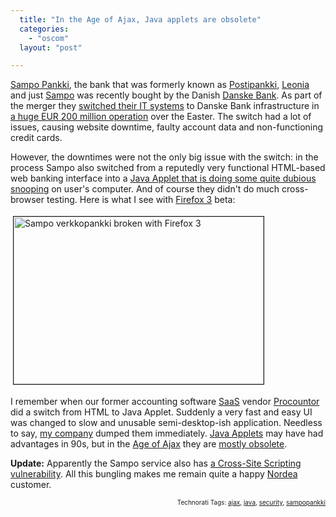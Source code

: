 ```yaml
---
  title: "In the Age of Ajax, Java applets are obsolete"
  categories: 
    - "oscom"
  layout: "post"

---
```

<p>
<a href="http://suomi.sampopankki.fi/">Sampo Pankki</a>, the bank that was formerly known as <a href="http://fi.wikipedia.org/wiki/Postipankki">Postipankki</a>, <a href="http://fi.wikipedia.org/wiki/Leonia">Leonia</a> and just <a href="http://fi.wikipedia.org/wiki/Sampo_Pankki">Sampo</a> was recently bought by the Danish <a href="http://www.danskebank.com/en-uk/Pages/default.aspx">Danske Bank</a>. As part of the merger they <a href="http://www.reuters.com/article/rbssFinancialServicesAndRealEstateNews/idUSL2568442120080325">switched their IT systems</a> to Danske Bank infrastructure in <a href="http://www.hs.fi/english/article/Serious+problems+with+launch+of+new+online+service+of+Sampo+Bank/1135235064450">a huge EUR 200 million operation</a> over the Easter. The switch had a lot of issues, causing website downtime, faulty account data and non-functioning credit cards.
</p><p>
However, the downtimes were not the only big issue with the switch: in the process Sampo also switched from a reputedly very functional HTML-based web banking interface into a <a href="http://kks.cabal.fi/SampoApplet">Java Applet that is doing some quite dubious snooping</a> on user's computer. And of course they didn't do much cross-browser testing. Here is what I see with <a href="http://wiki.mozilla.org/Firefox3">Firefox 3</a> beta:
</p><p>
<a href="https://s3.eu-central-1.amazonaws.com/bergie-iki-fi/sampo-verkkopankki-firefox3.png"><img src="https://s3.eu-central-1.amazonaws.com/bergie-iki-fi/sampo-verkkopankki-firefox3-tm.jpg" height="268" width="400" border="1" hspace="4" vspace="4" alt="Sampo verkkopankki broken with Firefox 3" title="Sampo verkkopankki broken with Firefox 3" /></a>
</p><p>
I remember when our former accounting software <a href="http://en.wikipedia.org/wiki/Software_as_a_service">SaaS</a> vendor <a href="http://www.procountor.com/">Procountor</a> did a switch from HTML to Java Applet. Suddenly a very fast and easy UI was changed to slow and unusable semi-desktop-ish application. Needless to say, <a href="http://nemein.com/en/">my company</a> dumped them immediately. <a href="http://en.wikipedia.org/wiki/Java_applet">Java Applets</a> may have had advantages in 90s, but in the <a href="http://arstechnica.com/news.ars/post/20050808-5183.html">Age of Ajax</a> they are <a href="http://blog.beplacid.net/2007/09/03/why-java-is-obsolete/">mostly obsolete</a>.
</p><p>
<strong>Update:</strong> Apparently the Sampo service also has <a href="http://www.digitoday.fi/tietoturva/2008/03/26/rss/20088576/66">a Cross-Site Scripting vulnerability</a>. All this bungling makes me remain quite a happy <a href="http://www.nordea.fi">Nordea</a> customer.
</p>
<p style="text-align:right;font-size:10px;">Technorati Tags: <a href="http://www.technorati.com/tag/ajax">ajax</a>, <a href="http://www.technorati.com/tag/java">java</a>, <a href="http://www.technorati.com/tag/security">security</a>, <a href="http://www.technorati.com/tag/sampopankki">sampopankki</a></p>
